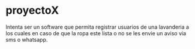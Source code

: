 # proyectoX

Intenta ser un software que permita registrar usuarios de una lavanderia a los cuales en caso de que la ropa este lista o no se les envie un aviso via sms o whatsapp.
